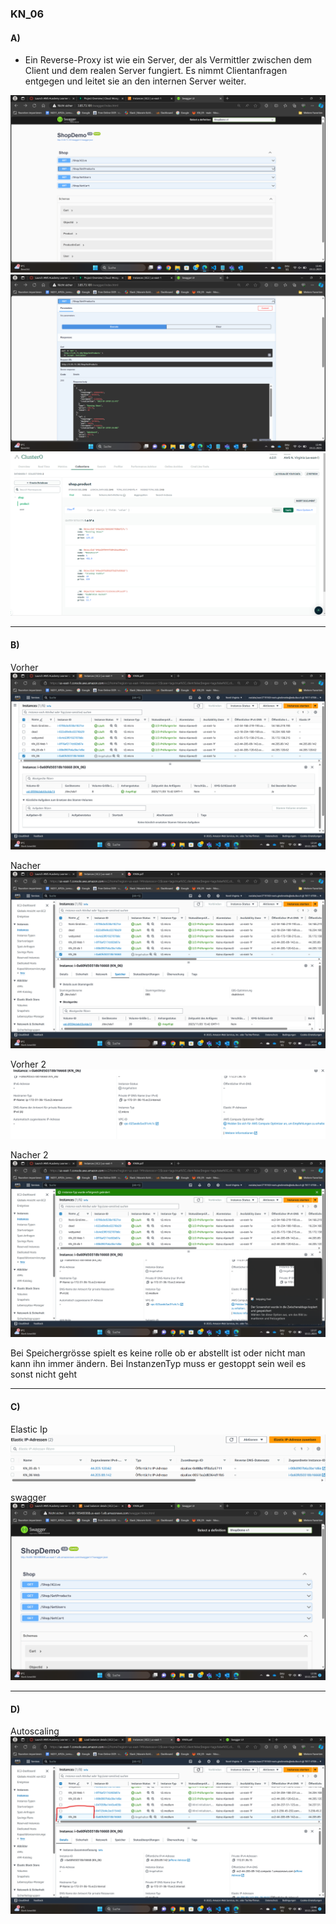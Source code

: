 ### KN_06

#### A)

- Ein Reverse-Proxy ist wie ein Server, der als Vermittler zwischen dem Client und dem realen Server fungiert. Es nimmt Clientanfragen entgegen und leitet sie an den internen Server weiter.

![Alt text](../KN_06/swagger.png)
![Alt text](../KN_06/GetProducts.png)
![Alt text](../KN_06/collection.png)


---

#### B)

Vorher
![Alt text](../KN_06/vorher.png)

Nacher
![Alt text](../KN_06/nacher.png)

Vorher 2
![Alt text](../KN_06/vorher2.png)

Nacher 2
![Alt text](../KN_06/nacher2.png)

Bei Speichergrösse spielt es keine rolle ob er abstellt ist oder nicht man kann ihn immer ändern. Bei InstanzenTyp muss er gestoppt sein weil es sonst nicht geht

---

#### C)

Elastic Ip
![Alt text](../KN_06/elasticIp.png)

swagger
![Alt text](../KN_06/swagerLoadBalancer.png)

---

#### D)

Autoscaling
![Alt text](../KN_06/autoscaling.png)




